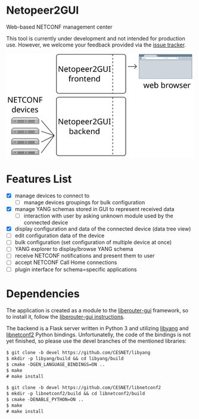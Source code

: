 # Netopeer2GUI
Web-based NETCONF management center

This tool is currently under development and not intended for production use.
However, we welcome your feedback provided via the [issue tracker](https://github.com/CESNET/Netopeer2GUI/issues).

![Netopeer2GUI schema](./schema.svg)

# Features List

- [x] manage devices to connect to
  - [ ] manage devices groupings for bulk configuration
- [x] manage YANG schemas stored in GUI to represent received data
  - [ ] interaction with user by asking unknown module used by the connected device
- [x] display configuration and data of the connected device (data tree view)
- [ ] edit configuration data of the device
- [ ] bulk configuration (set configuration of multiple device at once)
- [ ] YANG explorer to display/browse YANG schema
- [ ] receive NETCONF notifications and present them to user
- [ ] accept NETCONF Call Home connections
- [ ] plugin interface for schema=specific applications

# Dependencies
The application is created as a module to the [liberouter-gui](https://github.com/CESNET/liberouter-gui)
framework, so to install it, follow the [liberouter-gui instructions](https://github.com/CESNET/liberouter-gui/wiki/Deploying-LiberouterGUI).

The backend is a Flask server written in Python 3 and utilizing [libyang](https://github.com/CESNET/libyang)
and [libnetconf2](https://github.com/CESNET/libnetconf2) Python bindings.
Unfortunatelly, the code of the bindings is not yet finished, so please use
the devel branches of the mentioned libraries:
```
$ git clone -b devel https://github.com/CESNET/libyang
$ mkdir -p libyang/build && cd libyang/build
$ cmake -DGEN_LANGUAGE_BINDINGS=ON ..
$ make
# make install
```
```
$ git clone -b devel https://github.com/CESNET/libnetconf2
$ mkdir -p libnetconf2/build && cd libnetconf2/build
$ cmake -DENABLE_PYTHON=ON ..
$ make
# make install
```
